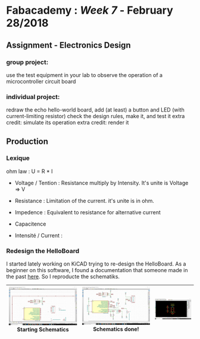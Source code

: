# Fabacademy : *Week 7* - **February 28/2018**


## Assignment - Electronics Design

### group project:
   use the test equipment in your lab to observe the operation
      of a microcontroller circuit board
### individual project:
   redraw the echo hello-world board,
   add (at least) a button and LED (with current-limiting resistor)
   check the design rules, make it, and test it
   extra credit: simulate its operation
   extra credit: render it

## Production


### Lexique

ohm law : U = R * I

* Voltage / Tention :
  Resistance multiply by Intensity. It's unite is Voltage => V

* Resistance :
  Limitation of the current. it's unite is in ohm.

* Impedence :
  Equivalent to resistance for alternative current

* Capacitence
* Intensité / Current :


### Redesign the HelloBoard

I started lately working on KiCAD trying to re-design the HelloBoard. As a beginner on this software, I found a documentation that someone made in the past [here](http://archive.fabacademy.org/2017/fablabnervecentre/students/401/assignment6.html). So I reproducte the schematiks.

| ![kiCad](assets\img\week7\kiCad-01.jpg) Starting Schematics | ![kiCad](assets\img\week7\kiCad-02.jpg)  Schematics done! | ![kiCad](assets/img/week7/kiCad-03.jpg) |
| --- | --- | --- |
